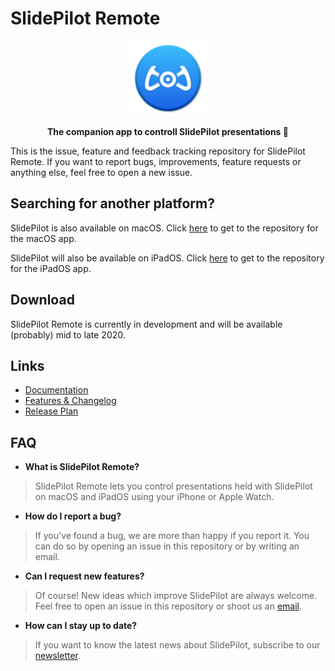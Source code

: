 # SlidePilot Remote

<p align="center">
  <img width=120 src="images/appicon.png"/>
</p>
<p align="center">
  <strong>The companion app to controll SlidePilot presentations 📱</strong>
</p>

This is the issue, feature and feedback tracking repository for SlidePilot Remote. If you want to report bugs, improvements, feature requests or anything else, feel free to open a new issue.


## Searching for another platform?
SlidePilot is also available on macOS. Click [here](https://github.com/SlidePilot/SlidePilot-macOS) to get to the repository for the macOS app.

SlidePilot will also be available on iPadOS. Click [here](https://github.com/SlidePilot/SlidePilot-iPadOS) to get to the repository for the iPadOS app.

## Download
SlidePilot Remote is currently in development and will be available (probably) mid to late 2020.

## Links
- [Documentation](https://slidepilot.gitbook.io/slidepilot/)
- [Features & Changelog](https://slidepilot.gitbook.io/slidepilot/changelog)
- [Release Plan](https://slidepilot.gitbook.io/slidepilot/release-plan)

## FAQ

* **What is SlidePilot Remote?**
> SlidePilot Remote lets you control presentations held with SlidePilot on macOS and iPadOS using your iPhone or Apple Watch.

* **How do I report a bug?**
> If you've found a bug, we are more than happy if you report it.
> You can do so by opening an issue in this repository or by writing an email.

* **Can I request new features?**
> Of course! New ideas which improve SlidePilot are always welcome. Feel free to open an issue in this repository or shoot us an [email](mailto:SlidePilot<info@slidepilotapp.com>).

* **How can I stay up to date?**
> If you want to know the latest news about SlidePilot, subscribe to our [newsletter](https://slidepilotapp.us8.list-manage.com/subscribe/post?u=b76c3249644cb91c7a2e50596&id=049e8f25ef).
